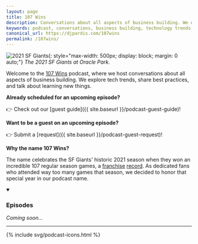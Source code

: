 ```yaml
---
layout: page
title: 107 Wins
description: Conversations about all aspects of business building. We explore tech trends, share best practices, and talk about learning new things.
keywords: podcast, conversations, business building, technology trends, best practices, events, learning, entrepreneurship, pardis noorzad
canonical_url: https://djpardis.com/107wins
permalink: /107wins/
---
```


![2021 SF Giants](/files/pics/pages/2021giants.jpg){: style="max-width: 500px; display: block; margin: 0 auto;"}
*The 2021 SF Giants at Oracle Park.*

Welcome to the [<span class="wiggly-underline">107 Wins</span>](https://107wins.club) podcast, where we host conversations about all aspects of business building. We explore tech trends, share best practices, and talk about learning new things.

**Already scheduled for an upcoming episode?** 

👉 Check out our [guest guide]({{ site.baseurl }}/podcast-guest-guide)!

**Want to be a guest on an upcoming episode?** 

👉 Submit a [request]({{ site.baseurl }}/podcast-guest-request)!

**Why the name <span class="wiggly-underline">107 Wins</span>?** 

The name celebrates the SF Giants' historic 2021 season when they won an incredible 107 regular season games, a [franchise](https://en.wikipedia.org/wiki/2021_San_Francisco_Giants_season) [record](https://www.mlb.com/news/giants-san-francisco-record-104-wins). As dedicated fans who attended way too many games that season, we decided to honor that special year in our podcast name.

<details class="collapsible-section" markdown="1" open>
<summary><h3>Episodes</h3></summary>

*Coming soon...*

<!-- Example format for future episodes:
[July 15, 2025] *[Episode 1: Title of Episode]({{ site.baseurl }}/107wins/episode1)*  
[July 30, 2025] *[Episode 2: Title of Episode]({{ site.baseurl }}/107wins/episode2)*  
-->

---

<div class="podcast-social-grid">
  {% include svg/podcast-icons.html %}
</div>

</details>
